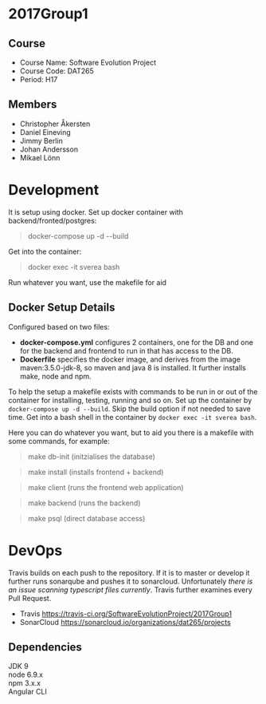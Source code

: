 # 2017Group1
## Course
- Course Name: Software Evolution Project
- Course Code: DAT265
- Period: H17
## Members
- Christopher Åkersten
- Daniel Eineving
- Jimmy Berlin
- Johan Andersson
- Mikael Lönn

# Development
It is setup using docker. Set up docker container with backend/fronted/postgres:
> docker-compose up -d --build

Get into the container:
> docker exec -it sverea bash

Run whatever you want, use the makefile for aid

## Docker Setup Details
Configured based on two files:
- **docker-compose.yml** configures 2 containers, one for the DB and one for the backend and frontend to run in that has access to the DB. 
- **Dockerfile** specifies the docker image, and derives from the image maven:3.5.0-jdk-8, so maven and java 8 is installed. It further installs make, node and npm.

To help the setup a makefile exists with commands to be run in or out of the container for installing, testing, running and so on. Set up the container by `docker-compose up -d --build`. Skip the build option if not needed to save time. Get into a bash shell in the container by `docker exec -it sverea bash`.

Here you can do whatever you want, but to aid you there is a makefile with some commands, for example:
> make db-init   (initzialises the database)

> make install   (installs frontend + backend)

> make client    (runs the frontend web application)

> make backend   (runs the backend)

> make psql      (direct database access)

# DevOps

Travis builds on each push to the repository. If it is to master or develop it further runs sonarqube and pushes it to sonarcloud. Unfortunately _there is an issue scanning typescript files currently_.  Travis further examines every Pull Request.

- Travis https://travis-ci.org/SoftwareEvolutionProject/2017Group1 
- SonarCloud https://sonarcloud.io/organizations/dat265/projects



 ## Dependencies
 JDK 9  
 node 6.9.x  
 npm 3.x.x  
 Angular CLI  
